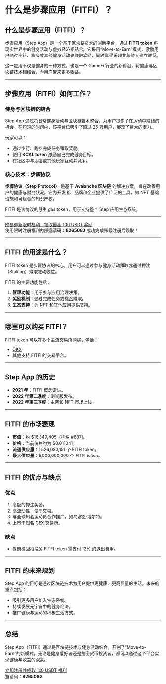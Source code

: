 # 什么是步骤应用（FITFI）？



## 什么是步骤应用（FITFI）？

步骤应用（Step App）是一个基于区块链技术的创新平台，通过 **FITFI token** 将现实世界中的健身活动与虚拟经济相结合。它采用“Move-to-Earn”模式，激励用户通过步行、跑步或其他健身活动来赚取奖励，同时享受乐趣并与他人建立联系。

这一应用不仅是健身的一种方式，也是一个 GameFi 行业的新前沿，将健康与区块链技术相结合，为用户带来更多收益。

---

## 步骤应用（FITFI）如何工作？

### 健身与区块链的结合
Step App 通过将日常健身活动与区块链技术整合，为用户提供了在运动中赚钱的机会。在短短的时间内，该平台已吸引了超过 25 万用户，展现了巨大的潜力。

玩家可以：
- 通过步行、跑步完成任务赚取奖励。
- 使用 **KCAL token** 激励自己完成健身目标。
- 在社区中与朋友或其他玩家互动并竞争。

### 核心技术：步骤协议
**步骤协议（Step Protocol）** 是基于 **Avalanche 区块链** 的解决方案，旨在改善用户的健康与财务状况。它为开发者、品牌和企业提供了广泛的工具，如 NFT 基础设施和可组合的知识产权。

FITFI 是该协议的原生 gas token，用于支持整个 Step 应用生态系统。

---
[欧易迎新限时福利，领取最高 100 USDT 奖励](https://bit.ly/OKXe)  
使用限时注册福利内部邀请码：**8265080** 成功完成账号注册后领取！

---

## FITFI 的用途是什么？

FITFI token 是步骤协议的核心，用户可以通过参与健身活动赚取或通过押注（Staking）赚取被动收益。

FITFI 的主要功能包括：
1. **管理功能**：用于参与应用治理决策。
2. **奖励机制**：通过完成任务或挑战赚取。
3. **生态支持**：为 NFT 和其他应用提供支持。

---

## 哪里可以购买 FITFI？

FITFI token 可以在多个主流交易所购买，包括：
- [OKX](https://bit.ly/OKXe)  
- 其他支持 FITFI 的交易平台。

---

## Step App 的历史

- **2021 年**：FITFI 概念诞生。
- **2022 年第二季度**：测试版发布。
- **2022 年第三季度**：主网和 NFT 市场上线。

---

## FITFI 的市场表现

- **市值**：约 $16,849,405（排名 #687）。
- **价格**：当前价格约为 $0.011041。
- **流通供应量**：1,526,083,151 个 FITFI token。
- **最大供应量**：5,000,000,000 个 FITFI token。

---

## FITFI 的优点与缺点

### 优点
1. 高额的押注奖励。
2. 高流动性，便于交易。
3. 与全球知名运动员合作推广，如乌塞恩·博尔特。
4. 上市于知名 CEX 交易所。

### 缺点
- 提前撤回投注的 FITFI token 需支付 12% 的退出费用。

---

## FITFI 的未来规划

Step App 的目标是通过区块链技术为用户提供更健康、更高质量的生活。未来的重点包括：
- 吸引更多用户加入生态系统。
- 持续发展元宇宙中的健身经济。
- 推广健康与运动的积极生活方式。

---

## 总结

Step App（FITFI）通过将区块链技术与健身活动结合，开创了“Move-to-Earn”的新模式。无论是健身爱好者还是加密货币投资者，都可以通过这个平台实现健康与收益的双赢。

[立即注册并领取 100 USDT 福利](https://bit.ly/OKXe)  
邀请码：**8265080**
